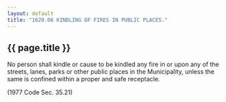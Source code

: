 ```yaml
---
layout: default 
title: "1620.06 KINDLING OF FIRES IN PUBLIC PLACES."
---
```


{{ page.title }}
----------------

No person shall kindle or cause to be kindled any fire in or upon any of
the streets, lanes, parks or other public places in the Municipality,
unless the same is confined within a proper and safe receptacle.

(1977 Code Sec. 35.21)
